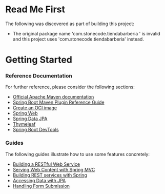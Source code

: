 # Read Me First
The following was discovered as part of building this project:

* The original package name 'com.stonecode.tiendabarberia ' is invalid and this project uses 'com.stonecode.tiendabarberia' instead.

# Getting Started

### Reference Documentation
For further reference, please consider the following sections:

* [Official Apache Maven documentation](https://maven.apache.org/guides/index.html)
* [Spring Boot Maven Plugin Reference Guide](https://docs.spring.io/spring-boot/docs/2.7.3/maven-plugin/reference/html/)
* [Create an OCI image](https://docs.spring.io/spring-boot/docs/2.7.3/maven-plugin/reference/html/#build-image)
* [Spring Web](https://docs.spring.io/spring-boot/docs/2.7.3/reference/htmlsingle/#web)
* [Spring Data JPA](https://docs.spring.io/spring-boot/docs/2.7.3/reference/htmlsingle/#data.sql.jpa-and-spring-data)
* [Thymeleaf](https://docs.spring.io/spring-boot/docs/2.7.3/reference/htmlsingle/#web.servlet.spring-mvc.template-engines)
* [Spring Boot DevTools](https://docs.spring.io/spring-boot/docs/2.7.3/reference/htmlsingle/#using.devtools)

### Guides
The following guides illustrate how to use some features concretely:

* [Building a RESTful Web Service](https://spring.io/guides/gs/rest-service/)
* [Serving Web Content with Spring MVC](https://spring.io/guides/gs/serving-web-content/)
* [Building REST services with Spring](https://spring.io/guides/tutorials/rest/)
* [Accessing Data with JPA](https://spring.io/guides/gs/accessing-data-jpa/)
* [Handling Form Submission](https://spring.io/guides/gs/handling-form-submission/)

